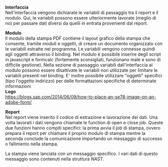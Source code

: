 **Interfaccia**</br>
Nell'interfaccia vengono dichiarate le variabili di passaggio tra il report e il modulo. Qui, le variabili possono essere ulteriormente lavorate (meglio di no) per passare dati diversi da quelli in entrata provenienti dal report.

**Modulo** </br>
Il modulo della stampa PDF contiene il layout grafico della stampa che consente, tramite moduli e oggetti, di creare un documento organizzato con le variabili estratte nel programma. Le variabili vengono connesse quindi agli oggetti attraverso il binding.
Nel modulo è possibile inserire degli script in javascript e formcalc (fortemente sconsigliati, funzionano male e sono di difficile gestione). Nella sezione di passaggio variabili dall'interfaccia al modulo possono essere disattivate le variabili non utilizzate per limitare le variabili presenti nel binding. E' inoltre possibile utilizzare "oggetti" specifici (tipo l'oggetto indirizzo) per delle formattazioni specifiche di determinate informazioni
  </br>**Logo** </br>
    https://blogs.sap.com/2014/06/09/how-to-place-an-se78-image-on-an-adobe-form/
    
**Report**</br>
Nel report viene inserito il codice di estrazione e lavorazione dei dati. Una volta lavorati i dati vengono chiamate le function di open e close job. Queste due funzioni hanno compiti specifici: la prima avvia il job di stampa, ovvero prepara il report per chiamare il proprio modulo di stampa mentre la seconda conclude la comunicazione importando un messaggio di successo o fallimento nella stampa.

La stampa viene lanciata con un messaggio specifico. I vari dati di questo messaggio sono contenuti nella struttura <i>NAST</i>.
